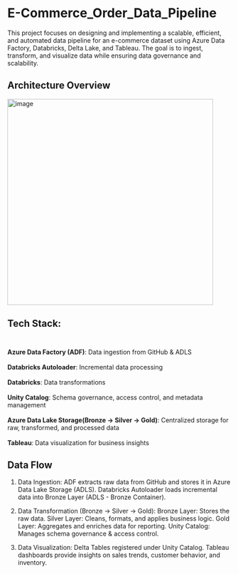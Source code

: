 # E-Commerce_Order_Data_Pipeline
This project focuses on designing and implementing a scalable, efficient, and automated data pipeline for an e-commerce dataset using Azure Data Factory, Databricks, Delta Lake, and Tableau. The goal is to ingest, transform, and visualize data while ensuring data governance and scalability.

## Architecture Overview

<img width="463" alt="image" src="https://github.com/user-attachments/assets/3768b118-c94a-4f0d-b32d-ff713c9271ae" />


## Tech Stack:<br><br>
<b>Azure Data Factory (ADF)</b>: Data ingestion from GitHub & ADLS<br><br>
<b>Databricks Autoloader</b>: Incremental data processing<br><br>
<b>Databricks</b>: Data transformations<br><br>
<b>Unity Catalog</b>: Schema governance, access control, and metadata management<br><br>
<b>Azure Data Lake Storage(Bronze → Silver → Gold)</b>: Centralized storage for raw, transformed, and processed data<br><br>
<b>Tableau</b>: Data visualization for business insights<br>

## Data Flow

1. Data Ingestion:
ADF extracts raw data from GitHub and stores it in Azure Data Lake Storage (ADLS).
Databricks Autoloader loads incremental data into Bronze Layer (ADLS - Bronze Container).

2. Data Transformation (Bronze → Silver → Gold):
Bronze Layer: Stores the raw data.
Silver Layer: Cleans, formats, and applies business logic.
Gold Layer: Aggregates and enriches data for reporting.
Unity Catalog: Manages schema governance & access control.

3. Data Visualization:
Delta Tables registered under Unity Catalog.
Tableau dashboards provide insights on sales trends, customer behavior, and inventory.
